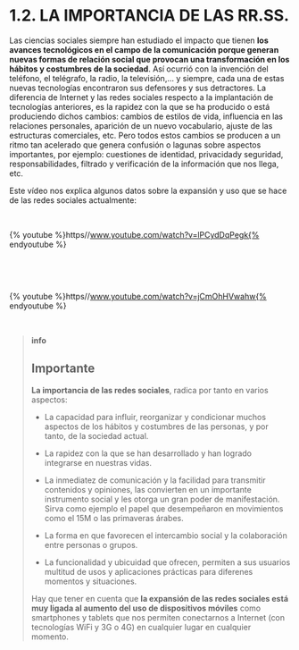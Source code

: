 
# 1.2. LA IMPORTANCIA DE LAS RR.SS.

Las ciencias sociales siempre han estudiado el impacto que tienen **los avances tecnológicos en el campo de la comunicación porque generan nuevas formas de relación social que provocan una transformación en los hábitos y costumbres de la sociedad**. Así ocurrió con la invención del teléfono, el telégrafo, la radio, la televisión,... y siempre, cada una de estas nuevas tecnologías encontraron sus defensores y sus detractores. La diferencia de Internet y las redes sociales respecto a la implantación de tecnologías anteriores, es la rapidez con la que se ha producido o está produciendo dichos cambios: cambios de estilos de vida, influencia en las relaciones personales, aparición de un nuevo vocabulario, ajuste de las estructuras comerciales, etc. Pero todos estos cambios se producen a un ritmo tan acelerado que genera confusión o lagunas sobre aspectos importantes, por ejemplo: cuestiones de identidad, privacidady seguridad, responsabilidades, filtrado y verificación de la información que nos llega, etc.

Este vídeo nos explica algunos datos sobre la expansión y uso que se hace de las redes sociales actualmente:

 


{% youtube %}https//www.youtube.com/watch?v=lPCydDqPegk{% endyoutube %}

 

 


{% youtube %}https//www.youtube.com/watch?v=jCmOhHVwahw{% endyoutube %}

 
>**info**
>## Importante
>
>**La importancia de las redes sociales**, radica por tanto en varios aspectos:
>
>- La capacidad para influir, reorganizar y condicionar muchos aspectos de los hábitos y costumbres de las personas, y por tanto, de la sociedad actual.
>
>- La rapidez con la que se han desarrollado y han logrado integrarse en nuestras vidas.
>
>- La inmediatez de comunicación y la facilidad para transmitir contenidos y opiniones, las convierten en un importante instrumento social y les otorga un gran poder de manifestación. Sirva como ejemplo el papel que desempeñaron en movimientos como el 15M o las primaveras árabes.
>
>- La forma en que favorecen el intercambio social y la colaboración entre personas o grupos.
>
>- La funcionalidad y ubicuidad que ofrecen, permiten a sus usuarios multitud de usos y aplicaciones prácticas para diferenes momentos y situaciones.
>
>Hay que tener en cuenta que **la expansión de las redes sociales está muy ligada al aumento del uso de dispositivos móviles** como smartphones y tablets que nos permiten conectarnos a Internet (con tecnologías WiFi y 3G o 4G) en cualquier lugar en cualquier momento. 

